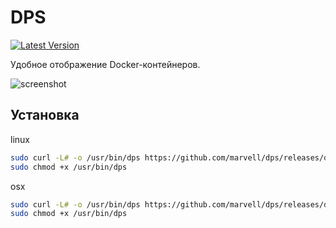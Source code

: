 DPS
===
[![Latest Version](http://img.shields.io/github/release/marvell/dps.svg?style=flat-square)](https://github.com/marvell/dps/releases)

Удобное отображение Docker-контейнеров.

![screenshot](http://a.ndr.su/5lxt9.png)

## Установка

linux

```bash
sudo curl -L# -o /usr/bin/dps https://github.com/marvell/dps/releases/download/1.0/dps_linux_amd64
sudo chmod +x /usr/bin/dps
```

osx

```bash
sudo curl -L# -o /usr/bin/dps https://github.com/marvell/dps/releases/download/1.0/dps_linux_amd64
sudo chmod +x /usr/bin/dps
```
